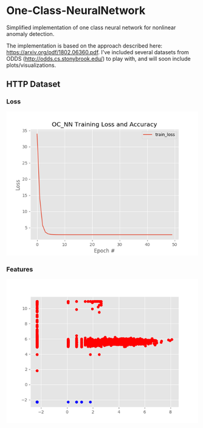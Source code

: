 # One-Class-NeuralNetwork
Simplified implementation of one class neural network for nonlinear anomaly detection. 

The implementation is based on the approach described here: https://arxiv.org/pdf/1802.06360.pdf. I've included several datasets from ODDS (http://odds.cs.stonybrook.edu/) to play with, and will soon include plots/visualizations.

## HTTP Dataset ##

### Loss ###

![alt text](https://github.com/danielenricocahall/One-Class-NeuralNetwork/blob/master/Figures/loss_http.png)


### Features ###
![alt_text](https://github.com/danielenricocahall/One-Class-NeuralNetwork/blob/master/Figures/feat_http.png)
